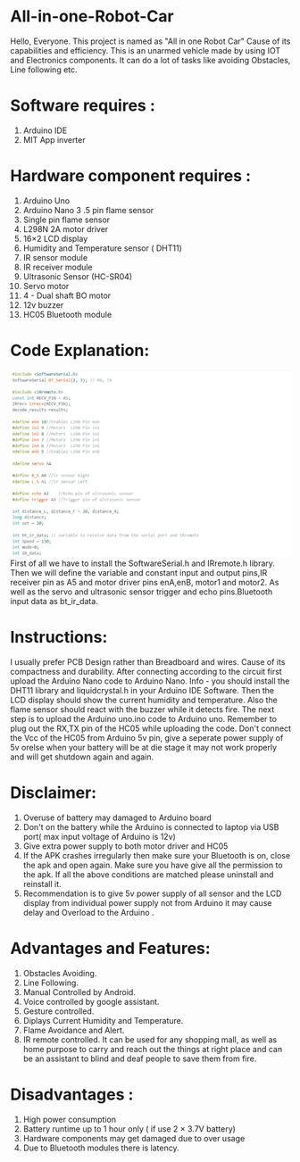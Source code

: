 # All-in-one-Robot-Car
Hello, Everyone. This project is named as "All in one Robot Car" Cause of its capabilities and efficiency. This is an unarmed vehicle made by using IOT and Electronics components.
It can do a lot of tasks like avoiding Obstacles, Line following etc. 
# Software requires : 
1. Arduino IDE
2. MIT App inverter 
# Hardware component requires : 
1. Arduino Uno
2. Arduino Nano 
3 .5 pin flame sensor 
4. Single pin flame sensor
5. L298N 2A motor driver
6. 16×2 LCD display
7. Humidity and Temperature sensor ( DHT11) 
8. IR sensor module 
9. IR receiver module
10. Ultrasonic Sensor (HC-SR04)
11. Servo motor
12. 4 - Dual shaft BO motor 
13. 12v buzzer
14. HC05 Bluetooth module
# Code Explanation:
![](images/code1.png)
First of all we have to install the SoftwareSerial.h and IRremote.h library. Then we will define the variable and constant input and output pins,IR receiver pin as A5 and motor driver pins enA,enB, motor1 and motor2. As well as the servo and ultrasonic sensor trigger and echo pins.Bluetooth input data as bt_ir_data.

# Instructions: 
I usually prefer PCB Design rather than Breadboard and wires. Cause of its compactness and durability. 
After connecting according to the circuit first upload the Arduino Nano code to Arduino Nano. Info - you should install the DHT11 library and liquidcrystal.h in your Arduino IDE Software. Then the LCD display should show the current humidity and temperature. Also the flame sensor should react with the buzzer while it detects fire. 
The next step is to upload the Arduino uno.ino code to Arduino uno. Remember to plug out the RX,TX pin of the HC05 while uploading the code. Don't connect the Vcc of the HC05 from Arduino 5v pin, give a seperate power supply of 5v orelse when your battery will be at die stage it may not work properly and will get shutdown again and again. 
# Disclaimer:
1. Overuse of battery may damaged to Arduino board
2. Don't on the battery while the Arduino is connected to laptop via USB port( max input voltage of Arduino is 12v) 
3. Give extra power supply to both motor driver and HC05
4. If the APK  crashes irregularly then make sure your Bluetooth is on, close the apk and open again. Make sure you have give all the permission to the apk. If all the above conditions are matched please uninstall and reinstall it. 
5. Recommendation is to give 5v power supply of all sensor and the LCD display from individual power supply not from Arduino it may cause delay and Overload to the Arduino . 
# Advantages and Features:
1. Obstacles Avoiding.
2. Line Following.
3. Manual Controlled by Android.
4. Voice controlled by google assistant.
5. Gesture controlled. 
6. Diplays Current Humidity and Temperature.
7. Flame Avoidance and Alert. 
8. IR remote controlled.
It can be used for any shopping mall, as well as home purpose to carry and reach out the things at right place and can be an assistant to blind and deaf people to save them from fire. 
# Disadvantages : 
1. High power consumption
2. Battery runtime up to 1 hour only ( if use 2 × 3.7V battery)
3. Hardware components may get damaged due to over usage 
4. Due to Bluetooth modules there is latency.
